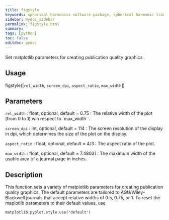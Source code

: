 ```yaml
---
title: figstyle
keywords: spherical harmonics software package, spherical harmonic transform, legendre functions, multitaper spectral analysis, fortran, Python, gravity, magnetic field
sidebar: mydoc_sidebar
permalink: figstyle.html
summary:
tags: [python]
toc: false
editdoc: pydoc
---
```


Set matplotlib parameters for creating publication quality graphics.

## Usage

figstyle([`rel_width`, `screen_dpi`, `aspect_ratio`, `max_width`])

## Parameters

`rel_width` : float, optional, default = 0.75
:   The relative width of the plot (from 0 to 1) wih respect to `max_width``.

`screen_dpi` : int, optional, default = 114
:   The screen resolution of the display in dpi, which determines the size of the plot on the display.

`aspect_ratio` : float, optional, default = 4/3
:   The aspect ratio of the plot.

`max_width` : float, optional, default = 7.48031
:   The maximum width of the usable area of a journal page in inches.

## Description

This function sets a variety of matplotlib parameters for creating publication quality graphics. The default parameters are tailored to AGU/Wiley-Blackwell journals that accept relative widths of 0.5, 0.75, or 1. To reset the maplotlib parameters to their default values, use

`matplotlib.pyplot.style.use('default')`
